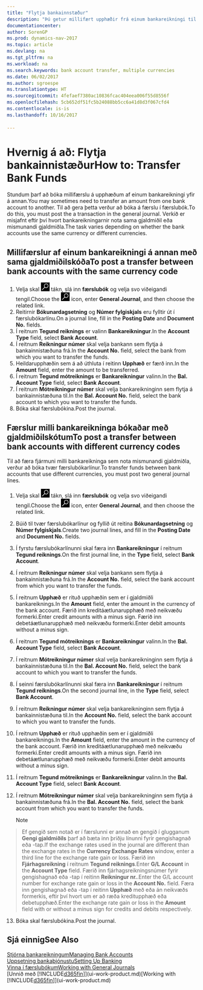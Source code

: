 ```yaml
---
title: "Flytja bankainnstæður"
description: "Þú getur millifært upphæðir frá einum bankareikningi til annars, meðal annars í ólíkum gjaldmiðlum, með því að bóka millifærsluna í færslubókina."
documentationcenter: 
author: SorenGP
ms.prod: dynamics-nav-2017
ms.topic: article
ms.devlang: na
ms.tgt_pltfrm: na
ms.workload: na
ms.search.keywords: bank account transfer, multiple currencies
ms.date: 06/02/2017
ms.author: sgroespe
ms.translationtype: HT
ms.sourcegitcommit: 4fefaef7380ac10836fcac404eea006f55d8556f
ms.openlocfilehash: 5cb652df51fc5b24088bb5cc6a41d8d3f067cfd4
ms.contentlocale: is-is
ms.lasthandoff: 10/16/2017

---
```

# <a name="how-to-transfer-bank-funds"></a><span data-ttu-id="75c10-103">Hvernig á að: Flytja bankainnistæður</span><span class="sxs-lookup"><span data-stu-id="75c10-103">How to: Transfer Bank Funds</span></span>
<span data-ttu-id="75c10-104">Stundum þarf að bóka millifærslu á upphæðum af einum bankareikningi yfir á annan.</span><span class="sxs-lookup"><span data-stu-id="75c10-104">You may sometimes need to transfer an amount from one bank account to another.</span></span> <span data-ttu-id="75c10-105">Til að gera þetta verður að bóka á færslu í færslubók.</span><span class="sxs-lookup"><span data-stu-id="75c10-105">To do this, you must post the a transaction in the general journal.</span></span> <span data-ttu-id="75c10-106">Verkið er misjafnt eftir því hvort bankareikningarnir nota sama gjaldmiðil eða mismunandi gjaldmiðla.</span><span class="sxs-lookup"><span data-stu-id="75c10-106">The task varies depending on whether the bank accounts use the same currency or different currencies.</span></span>

## <a name="to-post-a-transfer-between-bank-accounts-with-the-same-currency-code"></a><span data-ttu-id="75c10-107">Millifærslur af einum bankareikningi á annan með sama gjaldmiðilskóða</span><span class="sxs-lookup"><span data-stu-id="75c10-107">To post a transfer between bank accounts with the same currency code</span></span>
1. <span data-ttu-id="75c10-108">Velja skal ![Leit að síðu eða skýrslu](media/ui-search/search_small.png "Leit að síðu eða skýrslu táknið") tákn, slá inn **færslubók** og velja svo viðeigandi tengil.</span><span class="sxs-lookup"><span data-stu-id="75c10-108">Choose the ![Search for Page or Report](media/ui-search/search_small.png "Search for Page or Report icon") icon, enter **General Journal**, and then choose the related link.</span></span>
2. <span data-ttu-id="75c10-109">Reitirnir **Bókunardagsetning** og **Númer fylgiskjals** eru fylltir út í færslubókarlínu.</span><span class="sxs-lookup"><span data-stu-id="75c10-109">On a journal line, fill in the **Posting Date** and **Document No.** fields.</span></span>
3. <span data-ttu-id="75c10-110">Í reitnum **Tegund reiknings** er valinn **Bankareikningur**.</span><span class="sxs-lookup"><span data-stu-id="75c10-110">In the **Account Type** field, select **Bank Account**.</span></span>
4. <span data-ttu-id="75c10-111">Í reitnum **Reikningur númer** skal velja bankann sem flytja á bankainnistæðuna frá.</span><span class="sxs-lookup"><span data-stu-id="75c10-111">In the **Account No.** field, select the bank from which you want to transfer the funds.</span></span>
5. <span data-ttu-id="75c10-112">Heildarupphæðin sem á að úthluta í reitinn  **Upphæð** er færð inn.</span><span class="sxs-lookup"><span data-stu-id="75c10-112">In the **Amount** field, enter the amount to be transferred.</span></span>
6. <span data-ttu-id="75c10-113">Í reitnum **Tegund mótreiknings** er **Bankareikningur** valinn.</span><span class="sxs-lookup"><span data-stu-id="75c10-113">In the **Bal. Account Type** field, select **Bank Account**.</span></span>
7. <span data-ttu-id="75c10-114">Í reitnum **Mótreikningur númer** skal velja bankareikninginn sem flytja á bankainnistæðuna til.</span><span class="sxs-lookup"><span data-stu-id="75c10-114">In the **Bal. Account No.** field, select the bank account to which you want to transfer the funds.</span></span>
8. <span data-ttu-id="75c10-115">Bóka skal færslubókina.</span><span class="sxs-lookup"><span data-stu-id="75c10-115">Post the journal.</span></span>

## <a name="to-post-a-transfer-between-bank-accounts-with-different-currency-codes"></a><span data-ttu-id="75c10-116">Færslur milli bankareikninga bókaðar með gjaldmiðilskótum</span><span class="sxs-lookup"><span data-stu-id="75c10-116">To post a transfer between bank accounts with different currency codes</span></span>
<span data-ttu-id="75c10-117">Til að færa fjármuni milli bankareikninga sem nota mismunandi gjaldmiðla, verður að bóka tvær færslubókarlínur.</span><span class="sxs-lookup"><span data-stu-id="75c10-117">To transfer funds between bank accounts that use different currencies, you must post two general journal lines.</span></span>

1. <span data-ttu-id="75c10-118">Velja skal ![Leit að síðu eða skýrslu](media/ui-search/search_small.png "Leit að síðu eða skýrslu táknið") tákn, slá inn **færslubók** og velja svo viðeigandi tengil.</span><span class="sxs-lookup"><span data-stu-id="75c10-118">Choose the ![Search for Page or Report](media/ui-search/search_small.png "Search for Page or Report icon") icon, enter **General Journal**, and then choose the related link.</span></span>
2. <span data-ttu-id="75c10-119">Búið til tvær færslubókarlínur og fyllið út reitina **Bókunardagsetning** og **Númer fylgiskjals**.</span><span class="sxs-lookup"><span data-stu-id="75c10-119">Create two journal lines, and fill in the **Posting Date** and **Document No.** fields.</span></span>
3. <span data-ttu-id="75c10-120">Í fyrstu færslubókarlínunni skal færa inn **Bankareikningur** í reitnum **Tegund reiknings**.</span><span class="sxs-lookup"><span data-stu-id="75c10-120">On the first journal line, in the **Type** field, select **Bank Account**.</span></span>
4. <span data-ttu-id="75c10-121">Í reitnum **Reikningur númer** skal velja bankann sem flytja á bankainnistæðuna frá.</span><span class="sxs-lookup"><span data-stu-id="75c10-121">In the **Account No.** field, select the bank account from which you want to transfer the funds.</span></span>
5. <span data-ttu-id="75c10-122">Í reitnum **Upphæð** er rituð upphæðin sem er í gjaldmiðli bankareiknings.</span><span class="sxs-lookup"><span data-stu-id="75c10-122">In the **Amount** field, enter the amount in the currency of the bank account.</span></span> <span data-ttu-id="75c10-123">Færið inn kreditáætlunarupphæð með neikvæðu formerki.</span><span class="sxs-lookup"><span data-stu-id="75c10-123">Enter credit amounts with a minus sign.</span></span> <span data-ttu-id="75c10-124">Færið inn debetáætlunarupphæð með neikvæðu formerki.</span><span class="sxs-lookup"><span data-stu-id="75c10-124">Enter debit amounts without a minus sign.</span></span>
6. <span data-ttu-id="75c10-125">Í reitnum **Tegund mótreiknings** er **Bankareikningur** valinn.</span><span class="sxs-lookup"><span data-stu-id="75c10-125">In the **Bal. Account Type** field, select **Bank Account**.</span></span>
7. <span data-ttu-id="75c10-126">Í reitnum **Mótreikningur númer** skal velja bankareikninginn sem flytja á bankainnistæðuna til.</span><span class="sxs-lookup"><span data-stu-id="75c10-126">In the **Bal. Account No.** field, select the bank account to which you want to transfer the funds.</span></span>
8. <span data-ttu-id="75c10-127">Í seinni færslubókarlínunni skal færa inn **Bankareikningur** í reitnum **Tegund reiknings**.</span><span class="sxs-lookup"><span data-stu-id="75c10-127">On the second journal line, in the **Type** field, select **Bank Account**.</span></span>
9. <span data-ttu-id="75c10-128">Í reitnum **Reikningur númer** skal velja bankareikninginn sem flytja á bankainnistæðuna til.</span><span class="sxs-lookup"><span data-stu-id="75c10-128">In the **Account No.** field, select the bank account to which you want to transfer the funds.</span></span>
10. <span data-ttu-id="75c10-129">Í reitnum **Upphæð** er rituð upphæðin sem er í gjaldmiðli bankareiknings.</span><span class="sxs-lookup"><span data-stu-id="75c10-129">In the **Amount** field, enter the amount in the currency of the bank account.</span></span> <span data-ttu-id="75c10-130">Færið inn kreditáætlunarupphæð með neikvæðu formerki.</span><span class="sxs-lookup"><span data-stu-id="75c10-130">Enter credit amounts with a minus sign.</span></span> <span data-ttu-id="75c10-131">Færið inn debetáætlunarupphæð með neikvæðu formerki.</span><span class="sxs-lookup"><span data-stu-id="75c10-131">Enter debit amounts without a minus sign.</span></span>
11. <span data-ttu-id="75c10-132">Í reitnum **Tegund mótreiknings** er **Bankareikningur** valinn.</span><span class="sxs-lookup"><span data-stu-id="75c10-132">In the **Bal. Account Type** field, select **Bank Account**.</span></span>  
12. <span data-ttu-id="75c10-133">Í reitnum **Mótreikningur númer** skal velja bankareikninginn sem flytja á bankainnistæðuna frá.</span><span class="sxs-lookup"><span data-stu-id="75c10-133">In the **Bal. Account No.** field, select the bank account from which you want to transfer the funds.</span></span>

    > [!NOTE]  
>   <span data-ttu-id="75c10-134">Ef gengið sem notað er í færslunni er annað en gengið í glugganum **Gengi gjaldmiðils** þarf að bæta inn þriðju línunni fyrir gengishagnað eða -tap.</span><span class="sxs-lookup"><span data-stu-id="75c10-134">If the exchange rates used in the journal are different than the exchange rates in the **Currency Exchange Rates** window, enter a third line for the exchange rate gain or loss.</span></span> <span data-ttu-id="75c10-135">Færið inn **Fjárhagsreikning** í reitnum **Tegund reiknings**.</span><span class="sxs-lookup"><span data-stu-id="75c10-135">Enter **G/L Account** in the **Account Type** field.</span></span> <span data-ttu-id="75c10-136">Færið inn fjárhagsreikningsnúmer fyrir gengishagnað eða -tap í reitinn **Reikningur nr.**.</span><span class="sxs-lookup"><span data-stu-id="75c10-136">Enter the G/L account number for exchange rate gain or loss in the **Account No.** field.</span></span> <span data-ttu-id="75c10-137">Færa inn gengishagnað eða -tap í reitinn **Upphæð** með eða án neikvæðs formerkis, eftir því hvort um er að ræða kreditupphæð eða debetupphæð.</span><span class="sxs-lookup"><span data-stu-id="75c10-137">Enter the exchange rate gain or loss in the **Amount** field with or without a minus sign for credits and debits respectively.</span></span>
13. <span data-ttu-id="75c10-138">Bóka skal færslubókina.</span><span class="sxs-lookup"><span data-stu-id="75c10-138">Post the journal.</span></span>

## <a name="see-also"></a><span data-ttu-id="75c10-139">Sjá einnig</span><span class="sxs-lookup"><span data-stu-id="75c10-139">See Also</span></span>
[<span data-ttu-id="75c10-140">Stjórna bankareikningum</span><span class="sxs-lookup"><span data-stu-id="75c10-140">Managing Bank Accounts</span></span>](bank-manage-bank-accounts.md)  
[<span data-ttu-id="75c10-141">Uppsetning bankaþjónustu</span><span class="sxs-lookup"><span data-stu-id="75c10-141">Setting Up Banking</span></span>](bank-setup-banking.md)  
[<span data-ttu-id="75c10-142">Vinna í færslubókum</span><span class="sxs-lookup"><span data-stu-id="75c10-142">Working with General Journals</span></span>](ui-work-general-journals.md)  
<span data-ttu-id="75c10-143">[Unnið með [!INCLUDE[d365fin](includes/d365fin_md.md)]](ui-work-product.md)</span><span class="sxs-lookup"><span data-stu-id="75c10-143">[Working with [!INCLUDE[d365fin](includes/d365fin_md.md)]](ui-work-product.md)</span></span>

